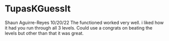 # TupasKGuessIt


Shaun Aguirre-Reyes
10/20/22
The functioned worked very well.
i liked how it had you run through all 3 levels.
Could use a congrats on beating the levels but other than that it was great.

